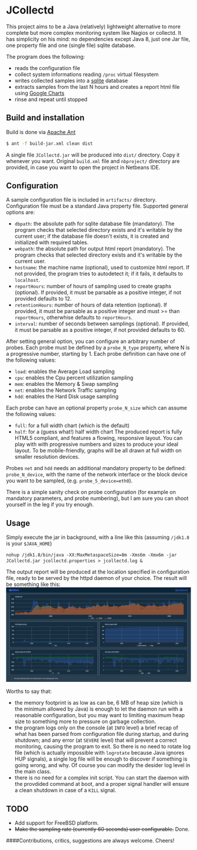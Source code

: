 # JCollectd

This project aims to be a Java (relatively) lightweight alternative to more complete but more complex monitoring system like Nagios or collectd. 
It has simplicity on his mind: no dependencies except Java 8, just one Jar file, one property file and one (single file) sqlite database.

The program does the following:
* reads the configuration file
* collect system informations reading `/proc` virtual filesystem
* writes collected samples into a [sqlite](https://www.sqlite.org/) database
* extracts samples from the last N hours and creates a report html file using [Google Charts](https://developers.google.com/chart/)
* rinse and repeat until stopped

## Build and installation
Build is done via [Apache Ant](http://ant.apache.org/)
```bash
$ ant -f build-jar.xml clean dist
```
A single file `JCollectd.jar` will be produced into `dist/` directory. Copy it whenever you want.
Original `build.xml` file and `nbproject/` directory are provided, in case you want to open the project in Netbeans IDE.

## Configuration
A sample configuration file is included in `artifacts/` directory. Configuration file must be a standard Java property file. 
Supported general options are:
* `dbpath`: the absolute path for sqlite database file (mandatory). The program checks that selected directory exists and it's writable by the current user; if the database file doesn't exists, it is created and initialized with required tables.
* `webpath`: the absolute path for output html report (mandatory). The program checks that selected directory exists and it's writable by the current user.
* `hostname`: the machine name (optional), used to customize html report. If not provided, the program tries to autodetect it; if it fails, it defaults to `localhost`.
* `reportHours`: number of hours of sampling used to create graphs (optional). If provided, it must be parsable as a positive integer, if not provided defaults to 12.
* `retentionHours`: number of hours of data retention (optional). If provided, it must be parsable as a positive integer and must >= than `reportHours`, otherwhise defaults to `reportHours`.
* `interval`: number of seconds between samplings (optional). If provided, it must be parsable as a positive integer, if not provided defaults to 60.

After setting general option, you can configure an arbitrary number of probes. Each probe must be defined by a `probe_N_type` property, where N is a progressive number, starting by 1.
Each probe definition can have one of the following values:
* `load`: enables the Average Load sampling
* `cpu`: enables the Cpu percent utilization sampling
* `mem`: enables the Memory & Swap sampling
* `net`: enables the Network Traffic sampling
* `hdd`: enables the Hard Disk usage sampling

Each probe can have an optional property `probe_N_size` which can assume the following values:
* `full`: for a full width chart (which is the default)
* `half`: for a (guess what!) half width chart
The produced report is fully HTML5 compliant, and features a flowing, responsive layout. You can play with with progressive numbers and sizes to produce your ideal layout. To be mobile-friendly, graphs will be all drawn at full width on smaller resolution devices.

Probes `net` and `hdd` needs an additional mandatory property to be defined: `probe_N_device`, with the name of the network interface or the block device you want to be sampled, (e.g. `probe_5_device=eth0`).

There is a simple sanity check on probe configuration (for example on mandatory parameters, and probe numbering), but I am sure you can shoot yourself in the leg if you try enough.

## Usage
Simply execute the jar in background, with a line like this (assuming `/jdk1.8` is your `$JAVA_HOME`)
```
nohup /jdk1.8/bin/java -XX:MaxMetaspaceSize=8m -Xms6m -Xmx6m -jar JCollectd.jar jcollectd.properties > jcollectd.log &
```
The output report will be produced at the location specified in configuration file, ready to be served by the httpd daemon of your choice. The result will be something like this:
![report](https://raw.githubusercontent.com/GilGalaad/JCollectd/master/artifacts/JCollectd.png)

Worths to say that:
* the memory footprint is as low as can be, 6 MB of heap size (which is the minimum allowed by Java) is enough to let the daemon run with a reasonable configuration, but you may want to limiting maximum heap size to something more to pressure on garbage collection.
* the program logs only on the console (at `INFO` level) a brief recap of what has been parsed from configuration file during startup, and during shutdown; and any error (at `SEVERE` level) that will prevent a correct monitoring, causing the program to exit. So there is no need to rotate log file (which is actually impossible with `logrotate` because Java ignores HUP signals), a single log file will be enough to discover if something is going wrong, and why. Of course you can modify the desider log level in the main class.
* there is no need for a complex init script. You can start the daemon with the provdided command at boot, and a proper signal handler will ensure a clean shutdown in case of a `KILL` signal.

## TODO
* Add support for FreeBSD platform.
* ~~Make the sampling rate (currently 60 seconds) user configurable.~~ Done.

####Contributions, critics, suggestions are always welcome. Cheers!
